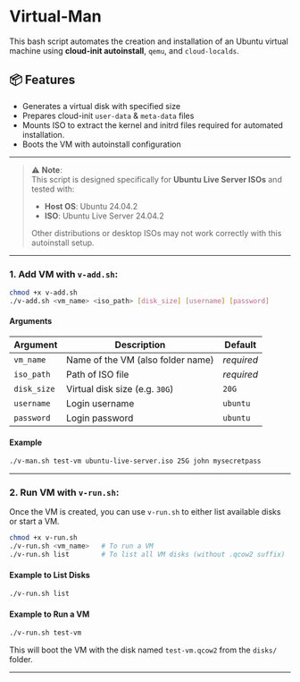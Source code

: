# Virtual-Man

This bash script automates the creation and installation of an Ubuntu virtual machine using **cloud-init autoinstall**, `qemu`, and `cloud-localds`.

## 📦 Features

- Generates a virtual disk with specified size
- Prepares cloud-init `user-data` & `meta-data` files
- Mounts ISO to extract the kernel and initrd files required for automated installation.
- Boots the VM with autoinstall configuration

---

> ⚠️ **Note**:  
> This script is designed specifically for **Ubuntu Live Server ISOs** and tested with:
>
> - **Host OS**: Ubuntu 24.04.2  
> - **ISO**: Ubuntu Live Server 24.04.2  
>
> Other distributions or desktop ISOs may not work correctly with this autoinstall setup.

---

### 1. **Add VM with `v-add.sh`:**

```bash
chmod +x v-add.sh
./v-add.sh <vm_name> <iso_path> [disk_size] [username] [password]
```

#### Arguments

| Argument    | Description                      | Default  |
|-------------|----------------------------------|----------|
| `vm_name`   | Name of the VM (also folder name)| *required* |
| `iso_path`  | Path of ISO file                 | *required* |
| `disk_size` | Virtual disk size (e.g. `30G`)   | `20G`    |
| `username`  | Login username                   | `ubuntu` |
| `password`  | Login password                   | `ubuntu` |

#### Example

```bash
./v-man.sh test-vm ubuntu-live-server.iso 25G john mysecretpass
```

---

### 2. **Run VM with `v-run.sh`:**

Once the VM is created, you can use `v-run.sh` to either list available disks or start a VM.

```bash
chmod +x v-run.sh
./v-run.sh <vm_name>   # To run a VM
./v-run.sh list        # To list all VM disks (without .qcow2 suffix)
```

#### Example to List Disks

```bash
./v-run.sh list
```

#### Example to Run a VM

```bash
./v-run.sh test-vm
```

This will boot the VM with the disk named `test-vm.qcow2` from the `disks/` folder.

---
